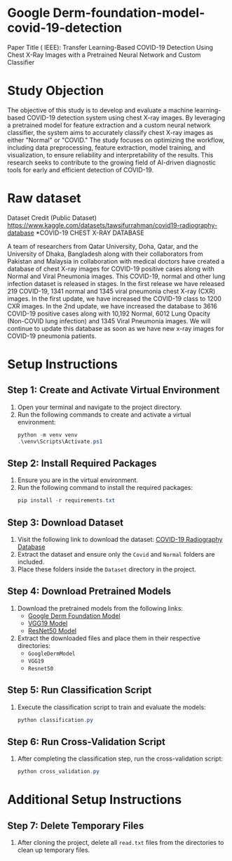 # Google Derm-foundation-model-covid-19-detection
Paper Title ( IEEE):
Transfer Learning-Based COVID-19 Detection Using Chest X-Ray Images with a Pretrained Neural Network and Custom Classifier

# Study Objection 
The objective of this study is to develop and evaluate a machine learning-based COVID-19 detection system using chest X-ray images. By leveraging a pretrained model for feature extraction and a custom neural network classifier, the system aims to accurately classify chest X-ray images as either "Normal" or "COVID." The study focuses on optimizing the workflow, including data preprocessing, feature extraction, model training, and visualization, to ensure reliability and interpretability of the results. This research seeks to contribute to the growing field of AI-driven diagnostic tools for early and efficient detection of COVID-19.


# Raw dataset 
Dataset Credit (Public Dataset)
https://www.kaggle.com/datasets/tawsifurrahman/covid19-radiography-database
*COVID-19 CHEST X-RAY DATABASE

A team of researchers from Qatar University, Doha, Qatar, and the University of Dhaka, Bangladesh along with their collaborators from Pakistan and Malaysia in collaboration with medical doctors have created a database of chest X-ray images for COVID-19 positive cases along with Normal and Viral Pneumonia images. This COVID-19, normal and other lung infection dataset is released in stages. In the first release we have released 219 COVID-19, 1341 normal and 1345 viral pneumonia chest X-ray (CXR) images. In the first update, we have increased the COVID-19 class to 1200 CXR images. In the 2nd update, we have increased the database to 3616 COVID-19 positive cases along with 10,192 Normal, 6012 Lung Opacity (Non-COVID lung infection) and 1345 Viral Pneumonia images. We will continue to update this database as soon as we have new x-ray images for COVID-19 pneumonia patients.

# Setup Instructions

## Step 1: Create and Activate Virtual Environment
1. Open your terminal and navigate to the project directory.
2. Run the following commands to create and activate a virtual environment:
   ```powershell
   python -m venv venv
   .\venv\Scripts\Activate.ps1
   ```

## Step 2: Install Required Packages
1. Ensure you are in the virtual environment.
2. Run the following command to install the required packages:
   ```powershell
   pip install -r requirements.txt
   ```

## Step 3: Download Dataset
1. Visit the following link to download the dataset:
   [COVID-19 Radiography Database](https://www.kaggle.com/datasets/tawsifurrahman/covid19-radiography-database)
2. Extract the dataset and ensure only the `Covid` and `Normal` folders are included.
3. Place these folders inside the `Dataset` directory in the project.

## Step 4: Download Pretrained Models
1. Download the pretrained models from the following links:
   - [Google Derm Foundation Model](https://huggingface.co/google/derm-foundation)
   - [VGG19 Model](https://huggingface.co/keras-io/VGG19/tree/main)
   - [ResNet50 Model](https://huggingface.co/microsoft/resnet-50)
2. Extract the downloaded files and place them in their respective directories:
   - `GoogleDermModel`
   - `VGG19`
   - `Resnet50`

## Step 5: Run Classification Script
1. Execute the classification script to train and evaluate the models:
   ```powershell
   python classification.py
   ```

## Step 6: Run Cross-Validation Script
1. After completing the classification step, run the cross-validation script:
   ```powershell
   python cross_validation.py
   ```

# Additional Setup Instructions

## Step 7: Delete Temporary Files
1. After cloning the project, delete all `read.txt` files from the directories to clean up temporary files.

